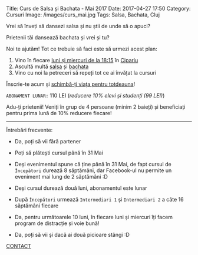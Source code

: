 Title: Curs de Salsa și Bachata - Mai 2017
Date: 2017-04-27 17:50
Category: Cursuri
Image: /images/curs_mai.jpg
Tags: Salsa, Bachata, Cluj

Vrei să înveți să dansezi salsa și nu știi de unde să o apuci?

Prietenii tăi dansează bachata și vrei și tu?

Noi te ajutăm! Tot ce trebuie să faci este să urmezi acest plan:

1. Vino în fiecare [luni și miercuri de la 18:15][1] în [Cipariu][2]
2. Ascultă multă [salsa][3] și [bachata][4]
3. Vino cu noi la petreceri să repeți tot ce ai învățat la cursuri

Înscrie-te acum și [schimbă-ți viața pentru totdeauna][5]!

`ABONAMENT LUNAR:` 110 LEI (_reducere 10% elevi și studenți (99 LEI)_)

Adu-ți prietenii! Veniți în grup de 4 persoane (minim 2 baieți) și beneficiați pentru prima lună de 10% reducere fiecare!

---

Întrebări frecvente:

- Da, poți să vii fără partener

- Poți să plătești cursul până în 31 Mai

- Deși evenimentul spune că ține până în 31 Mai, de fapt cursul de `Începători` durează 8 săptămâni, dar Facebook-ul nu permite un eveniment mai lung de 2 săptămâni :D

- Deși cursul durează două luni, abonamentul este lunar

- După `Începători` urmează `Intermediari 1` și `Intermediari 2` a câte 16 săptămâni fiecare

- Da, pentru următoarele 10 luni, în fiecare luni și miercuri îți facem program de distracție și voie bună!

- Da, poți să vii și dacă ai două picioare stângi :D


[CONTACT][2]

[1]: https://airedancecompany.ro/category/orar.html
[2]: https://airedancecompany.ro/contacteaza-ne.html
[3]: http://bit.ly/2d28beA
[4]: http://bit.ly/2dZ2yK2
[5]: http://bit.ly/2oyNEE3
